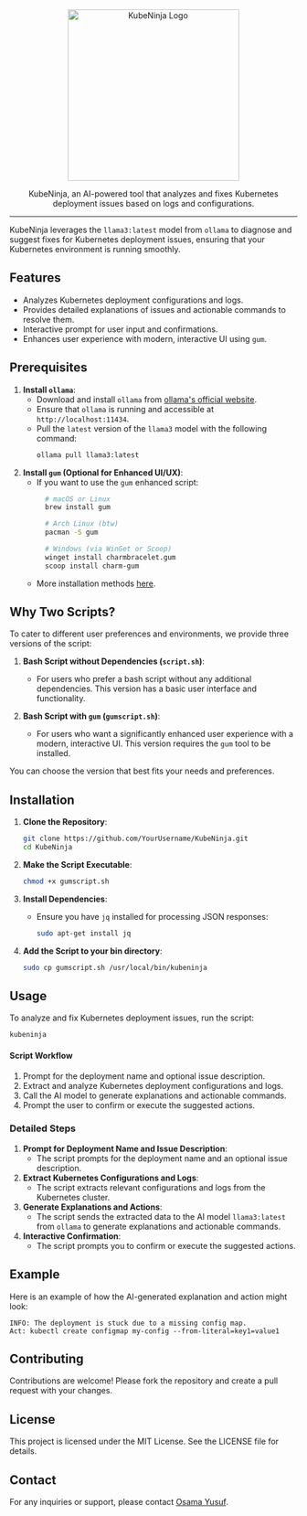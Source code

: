 <div align="center">
    <img src="./logo.png" alt="KubeNinja Logo" style="width: 300px; height: 300px; object-fit: cover;">
    <p>KubeNinja, an AI-powered tool that analyzes and fixes Kubernetes deployment issues based on logs and configurations.</p>
</div>

---
KubeNinja leverages the `llama3:latest` model from `ollama` to diagnose and suggest fixes for Kubernetes deployment issues, ensuring that your Kubernetes environment is running smoothly.

## Features
- Analyzes Kubernetes deployment configurations and logs.
- Provides detailed explanations of issues and actionable commands to resolve them.
- Interactive prompt for user input and confirmations.
- Enhances user experience with modern, interactive UI using `gum`.

## Prerequisites

1. **Install `ollama`**:
   - Download and install `ollama` from [ollama's official website](https://www.ollama.com/download).
   - Ensure that `ollama` is running and accessible at `http://localhost:11434`.
   - Pull the `latest` version of the `llama3` model with the following command:
        ```bash
        ollama pull llama3:latest
        ```
2. **Install `gum` (Optional for Enhanced UI/UX)**:
    - If you want to use the `gum` enhanced script:
      ```bash
        # macOS or Linux
        brew install gum

        # Arch Linux (btw)
        pacman -S gum

        # Windows (via WinGet or Scoop)
        winget install charmbracelet.gum
        scoop install charm-gum
      ```
    - More installation methods [here](https://github.com/charmbracelet/gum#Installation).

## Why Two Scripts?

To cater to different user preferences and environments, we provide three versions of the script:

1. **Bash Script without Dependencies (`script.sh`)**:
    - For users who prefer a bash script without any additional dependencies. This version has a basic user interface and functionality.

2. **Bash Script with `gum` (`gumscript.sh`)**:
    - For users who want a significantly enhanced user experience with a modern, interactive UI. This version requires the `gum` tool to be installed.

You can choose the version that best fits your needs and preferences.

## Installation

1. **Clone the Repository**:
    ```bash
    git clone https://github.com/YourUsername/KubeNinja.git
    cd KubeNinja
    ```

2. **Make the Script Executable**:
    ```bash
    chmod +x gumscript.sh
    ```

3. **Install Dependencies**:
    - Ensure you have `jq` installed for processing JSON responses:
      ```bash
      sudo apt-get install jq
      ```

4. **Add the Script to your bin directory**:
    ```bash
    sudo cp gumscript.sh /usr/local/bin/kubeninja
    ```

## Usage

To analyze and fix Kubernetes deployment issues, run the script:

```bash
kubeninja
```

#### Script Workflow

1. Prompt for the deployment name and optional issue description.
2. Extract and analyze Kubernetes deployment configurations and logs.
3. Call the AI model to generate explanations and actionable commands.
4. Prompt the user to confirm or execute the suggested actions.

### Detailed Steps

1. **Prompt for Deployment Name and Issue Description**:
    * The script prompts for the deployment name and an optional issue description.
2. **Extract Kubernetes Configurations and Logs**:
    * The script extracts relevant configurations and logs from the Kubernetes cluster.
3. **Generate Explanations and Actions**:
    * The script sends the extracted data to the AI model `llama3:latest` from `ollama` to generate explanations and actionable commands.
4. **Interactive Confirmation**:
    * The script prompts you to confirm or execute the suggested actions.

## Example

Here is an example of how the AI-generated explanation and action might look:

```text
INFO: The deployment is stuck due to a missing config map.
Act: kubectl create configmap my-config --from-literal=key1=value1
```

## Contributing

Contributions are welcome! Please fork the repository and create a pull request with your changes.

## License

This project is licensed under the MIT License. See the LICENSE file for details.

## Contact

For any inquiries or support, please contact [Osama Yusuf](https://github.com/Osama-Yusuf).
